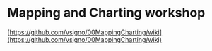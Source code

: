 # Mapping and Charting workshop
[https://github.com/vsigno/00MappingCharting/wiki](https://github.com/vsigno/00MappingCharting/wiki)

